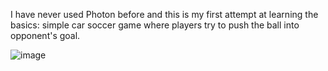I have never used Photon before and this is my first attempt at learning the basics: simple car soccer game where players try to push the ball into opponent's goal.

![image](https://github.com/user-attachments/assets/eb85db34-6a6e-4115-a06e-b820bbca8e2b)
